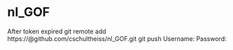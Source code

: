# nl_GOF

After token expired
git remote add https://<token>@github.com/cschultheiss/nl_GOF.git
git push
Username: <token>
Password: <token>
